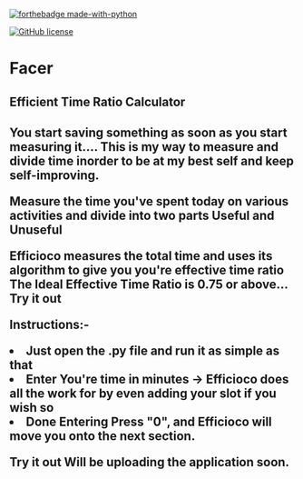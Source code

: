 [![forthebadge made-with-python](http://ForTheBadge.com/images/badges/made-with-python.svg)](https://www.python.org/) 

[![GitHub license](https://img.shields.io/github/license/Naereen/StrapDown.js.svg)](https://github.com/Naereen/StrapDown.js/blob/master/LICENSE)


<h1>         Facer </h1>
<h2> Efficient Time Ratio Calculator <h2>

You start saving something as soon as you start measuring it....
This is my way to measure and divide time inorder to be at my best self and keep self-improving.

Measure the time you've spent today on various activities and divide into two parts
Useful and Unuseful

Efficioco measures the total time and uses its algorithm to give you you're effective time ratio
The Ideal Effective Time Ratio is 0.75 or above...
Try it out 

Instructions:- 
  <li>Just open the .py file and run it as simple as that </li>
<li>Enter You're time in minutes -> Efficioco does all the work for by even adding your slot if you wish so </li>
  <li>Done Entering Press "0", and Efficioco will move you onto the next section. </li>

Try it out
Will be uploading the application soon.

